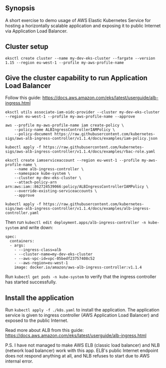 ## Synopsis
A short exercise to demo usage of AWS Elastic Kubernetes Service for hosting a horizontally scalable application and exposing it to public Internet via Application Load Balancer.

## Cluster setup
`eksctl create cluster --name my-dev-eks-cluster --fargate --version 1.15 --region eu-west-1 --profile my-aws-profile-name`

## Give the cluster capability to run Application Load Balancer
Follow this guide: https://docs.aws.amazon.com/eks/latest/userguide/alb-ingress.html

```
eksctl utils associate-iam-oidc-provider --cluster my-dev-eks-cluster --region eu-west-1 --profile my-aws-profile-name --approve

aws --profile my-aws-profile-name iam create-policy \
    --policy-name ALBIngressControllerIAMPolicy \
    --policy-document https://raw.githubusercontent.com/kubernetes-sigs/aws-alb-ingress-controller/v1.1.4/docs/examples/iam-policy.json

kubectl apply -f https://raw.githubusercontent.com/kubernetes-sigs/aws-alb-ingress-controller/v1.1.4/docs/examples/rbac-role.yaml

eksctl create iamserviceaccount --region eu-west-1 --profile my-aws-profile-name \
    --name alb-ingress-controller \
    --namespace kube-system \
    --cluster my-dev-eks-cluster \
    --attach-policy-arn arn:aws:iam::862724539066:policy/ALBIngressControllerIAMPolicy \
    --override-existing-serviceaccounts \
    --approve

kubectl apply -f https://raw.githubusercontent.com/kubernetes-sigs/aws-alb-ingress-controller/v1.1.4/docs/examples/alb-ingress-controller.yaml
```

Then run `kubectl edit deployment.apps/alb-ingress-controller -n kube-system` and write down:

```
spec:
  containers:
  - args:
    - --ingress-class=alb
    - --cluster-name=my-dev-eks-cluster
    - --aws-vpc-id=vpc-05bedf23757408c52
    - --aws-region=eu-west-1
    image: docker.io/amazon/aws-alb-ingress-controller:v1.1.4
```

Run `kubectl get pods -n kube-system` to verify that the ingress controller has started successfully.

## Install the application
Run `kubectl apply -f ./k8s.yaml` to install the application. The application service is given to ingress controller (AWS Application Load Balancer) and exposed to the public Internet.

Read more about ALB from this guide: https://docs.aws.amazon.com/eks/latest/userguide/alb-ingress.html

P.S. I have not managed to make AWS ELB (classic load balancer) and NLB (network load balancer) work with this app. ELB's public Internet endpoint does not respond anything at all, and NLB refuses to start due to AWS internal error.
